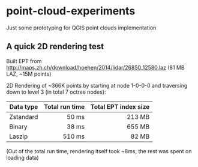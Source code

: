 # point-cloud-experiments
Just some prototyping for QGIS point clouds implementation


## A quick 2D rendering test

Built EPT from http://maps.zh.ch/download/hoehen/2014/lidar/26850_12580.laz (81 MB LAZ, ~15M points)

2D Rendering of ~366K points by starting at node 1-0-0-0 and traversing down to level 3 (in total 7 octree nodes):

| Data type | Total run time | Total EPT index size |
|-------|-------:|------:|
| Zstandard | 50 ms | 213 MB |
| Binary | 38 ms | 655 MB |
| Laszip | 510 ms | 82 MB |

(Out of the total run time, rendering itself took ~8ms, the rest was spent on loading data)
